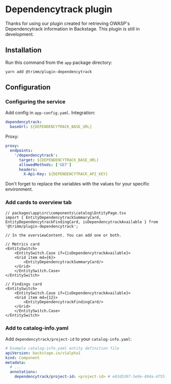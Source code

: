 # Dependencytrack plugin

Thanks for using our plugin created for retrieving OWASP's Dependencytrack information in Backstage. This plugin is still in development.

## Installation

Run this command from the `app` package directory:

```shell
yarn add @trimm/plugin-dependencytrack
```

## Configuration

### Configuring the service

Add config in `app-config.yaml`.
Integration:

```yaml
dependencytrack:
  baseUrl: ${DEPENDENCYTRACK_BASE_URL}
```

Proxy:

```yaml
proxy:
  endpoints:
    '/dependencytrack':
      target: ${DEPENDENCYTRACK_BASE_URL}
      allowedMethods: ['GET']
      headers:
        X-Api-Key: ${DEPENDENCYTRACK_API_KEY}
```

Don't forget to replace the variables with the values for your specific environment.

### Add cards to overview tab

```tsx
// packages\app\src\components\catalog\EntityPage.tsx
import { EntityDependencytrackSummaryCard, EntityDependencytrackFindingCard, isDependencytrackAvailable } from '@trimm/plugin-dependencytrack';

// In the overviewContent. You can add one or both.

// Metrics card
<EntitySwitch>
    <EntitySwitch.Case if={isDependencytrackAvailable}>
    <Grid item md={6}>
        <EntityDependencytrackSummaryCard/>
    </Grid>
    </EntitySwitch.Case>
</EntitySwitch>

// Findings card
<EntitySwitch>
    <EntitySwitch.Case if={isDependencytrackAvailable}>
    <Grid item md={12}>
        <EntityDependencytrackFindingCard/>
    </Grid>
    </EntitySwitch.Case>
</EntitySwitch>
```

### Add to catalog-info.yaml

Add `dependencytrack/project-id` to your `catalog-info.yaml`:

```yaml
# Example catalog-info.yaml entity definition file
apiVersion: backstage.io/v1alpha1
kind: Component
metadata:
  # ...
  annotations:
    dependencytrack/project-id: <project-id> # e63d5397-5e9e-494a-4755-368c2b1dc446
```
